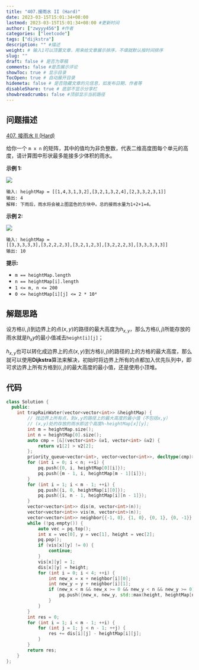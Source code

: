 ```yaml
---
title: "407.接雨水 II (Hard)"
date: 2023-03-15T15:01:34+08:00
lastmod: 2023-03-15T15:01:34+08:00 #更新时间
author: ["zwyyy456"] #作者
categories: ["leetcode"]
tags: ["dijkstra"]
description: "" #描述
weight: # 输入1可以顶置文章，用来给文章展示排序，不填就默认按时间排序
slug: ""
draft: false # 是否为草稿
comments: false #是否展示评论
showToc: true # 显示目录
TocOpen: true # 自动展开目录
hidemeta: false # 是否隐藏文章的元信息，如发布日期、作者等
disableShare: true # 底部不显示分享栏
showbreadcrumbs: false #顶部显示当前路径
---
```

## 问题描述
[407. 接雨水 II (Hard)](https://leetcode.cn/problems/trapping-rain-water-ii/)

给你一个 `m x n`
的矩阵，其中的值均为非负整数，代表二维高度图每个单元的高度，请计算图中形状最多能接多少体积的雨水。

**示例 1:**

![](https://pic-upyun.zwyyy456.tech/smms/2023-12-26-065603.jpg)

```
输入: heightMap = [[1,4,3,1,3,2],[3,2,1,3,2,4],[2,3,3,2,3,1]]
输出: 4
解释: 下雨后，雨水将会被上图蓝色的方块中。总的接雨水量为1+2+1=4。

```

**示例 2:**

![](https://pic-upyun.zwyyy456.tech/smms/2023-12-26-065604.jpg)

```
输入: heightMap =
[[3,3,3,3,3],[3,2,2,2,3],[3,2,1,2,3],[3,2,2,2,3],[3,3,3,3,3]]
输出: 10

```

**提示:**

- `m == heightMap.length`
- `n == heightMap[i].length`
- `1 <= m, n <= 200`
- `0 <= heightMap[i][j] <= 2 * 10⁴`

## 解题思路
设方格$(i, j)$到边界上的点$(x, y)$的路径的最大高度为$h_{x,y}$，那么方格$(i, j)$所能存放的雨水就是$h_xy$的最小值减去`height[i][j]`；

$h_{x,y}$也可以转化成边界上的点$(x, y)$到方格$(i, j)$的路径的上的方格的最大高度，那么就可以使用**Dijkstra**算法来解决，初始时将边界上所有的点都加入优先队列中，即可求边界上所有方格到$(i, j)$的最大高度的最小值，还是使用小顶堆。

## 代码
```cpp
class Solution {
  public:
    int trapRainWater(vector<vector<int>> &heightMap) {
        // 找边界上所有点，到x,y的路径上的最大高度的最小值（不包括x,y）
        // (x,y)处的存放的雨水即这个高度h-heightMap[x][y];
        int m = heightMap.size();
        int n = heightMap[0].size();
        auto cmp = [&](vector<int> &v1, vector<int> &v2) {
            return v1[2] > v2[2];
        };
        priority_queue<vector<int>, vector<vector<int>>, decltype(cmp)> pq(cmp);
        for (int i = 0; i < n; ++i) {
            pq.push({0, i, heightMap[0][i]});
            pq.push({m - 1, i, heightMap[m - 1][i]});
        }
        for (int i = 1; i < m - 1; ++i) {
            pq.push({i, 0, heightMap[i][0]});
            pq.push({i, n - 1, heightMap[i][n - 1]});
        }
        vector<vector<int>> dis(m, vector<int>(n));
        vector<vector<int>> vis(m, vector<int>(n));
        vector<vector<int>> neighbor{{-1, 0}, {1, 0}, {0, 1}, {0, -1}};
        while (!pq.empty()) {
            auto vec = pq.top();
            int x = vec[0], y = vec[1], height = vec[2];
            pq.pop();
            if (vis[x][y] != 0) {
                continue;
            }
            vis[x][y] = 1;
            dis[x][y] = height;
            for (int i = 0; i < 4; ++i) {
                int new_x = x + neighbor[i][0];
                int new_y = y + neighbor[i][1];
                if (new_x < m && new_x >= 0 && new_y < n && new_y >= 0) {
                    pq.push({new_x, new_y, std::max(height, heightMap[new_x][new_y])});
                }
            }
        }
        int res = 0;
        for (int i = 1; i < m - 1; ++i) {
            for (int j = 1; j < n - 1; ++j) {
                res += dis[i][j] - heightMap[i][j];
            }
        }
        return res;
    }
};
```
